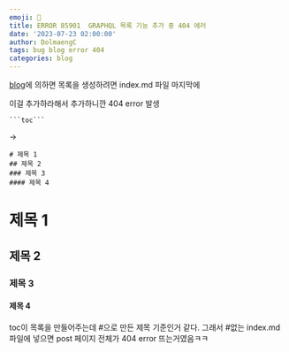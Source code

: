 ```yaml
---
emoji: 🧢
title: ERROR 85901  GRAPHQL 목록 기능 추가 중 404 에러
date: '2023-07-23 02:00:00'
author: DolmaengC
tags: bug blog error 404
categories: blog
---
```


[blog](https://dolmaengc.github.io/gatsby-starter-zoomkoding-introduction/)에 의하면 목록을 생성하려면
index.md 파일 마지막에

이걸 추가하라해서 추가하니깐 404 error 발생

```
```toc```
```

-> 

```
# 제목 1
## 제목 2
### 제목 3
#### 제목 4
```
# 제목 1
## 제목 2
### 제목 3
#### 제목 4

toc이 목록을 만들어주는데 #으로 만든 제목 기준인거 같다.
그래서 #없는 index.md 파일에 넣으면 post 페이지 전체가 404 error 뜨는거였음ㅋㅋ
